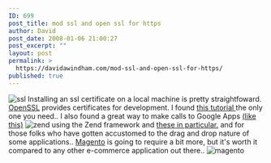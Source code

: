 ```yaml
---
ID: 699
post_title: mod ssl and open ssl for https
author: David
post_date: 2008-01-06 21:00:27
post_excerpt: ""
layout: post
permalink: >
  https://davidawindham.com/mod-ssl-and-open-ssl-for-https/
published: true
---
```

<img src="http://davidawindham.com/images/ssl.png" alt="ssl" />
Installing an ssl certificate on a local machine is pretty straightfoward.  <a href="http://www.openssl.org/">OpenSSL</a> provides certificates for development.  I found <a href="http://www.entropy.ch/software/macosx/docs/mod_ssl.html">this tutorial </a>the only one you need..
I also found a great way to make calls to Google Apps <a href="http://code.google.com/support/bin/answer.py?answer=71864&topic=11369">(like this)</a>
<img src="http://davidawindham.com/images/zend_php.png" alt="zend" />
using the Zend framework and <a href="http://framework.zend.com/download/gdata">these in particular.</a>
and for those folks who have gotten accustomed to the drag and drop nature of some applications.. <a href="http://www.magentocommerce.com/system-requirements">Magento</a> is going to require a bit more, but it's worth it compared to any other e-commerce application out there..
<img src="http://davidawindham.com/images/blop.png" alt="magento" />
